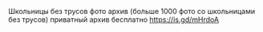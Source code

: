 Школьницы без трусов фото архив (больше 1000 фото со школьницами без трусов) приватный архив бесплатно
https://is.gd/mHrdoA
